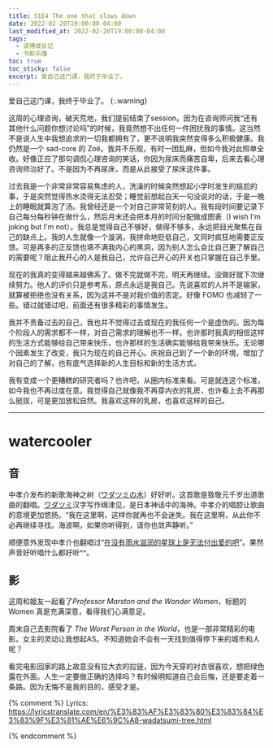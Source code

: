 ```yaml
---
title: S1E4 The one that slows down
date: 2022-02-20T19:00:00-04:00
last_modified_at: 2022-02-20T19:00:00-04:00
tags:
  - 读博成长记
  - 书影乐播
toc: true
toc_sticky: false
excerpt: 爱自己这门课，我终于毕业了。
---
```


爱自己这门课，我终于毕业了。
{:.warning}

这周的心理咨询，破天荒地，我们提前结束了session。因为在咨询师问我“还有其他什么问题你想讨论吗”的时候，我竟然想不出任何一件困扰我的事情。这当然不是说人生中我想追求的一切我都拥有了，更不说明我突然变得多么积极健康。我仍然是一个 sad-core 的 Zoë。我并不乐观，有时一团乱麻，但如今我对此照单全收。好像正应了那句调侃心理咨询的笑话，你因为尿床而痛苦自卑，后来去看心理咨询师治好了。不是因为不再尿床，而是从此接受了尿床这件事。

过去我是一个非常非常容易焦虑的人，洗澡的时候突然想起小学时发生的尴尬的事，于是突然觉得热水烫得无法忍受；睡觉前想起白天一句没说对的话，于是一晚上的睡眠就算泡了汤。我曾经还是一个对自己非常苛刻的人。我有段时间要记录下自己每分每秒钟在做什么，然后月末还会把本月的时间分配做成图表（I wish I'm joking but I'm not）。我总是觉得自己不够好，做得不够多，永远把目光聚焦在自己的缺点上。我的人生就像一个漩涡，我拼命地贬低自己，又同时疯狂地需要正反馈。可是再多的正反馈也填不满我内心的黑洞，因为别人怎么会比自己更了解自己的需要呢？阻止我开心的人是我自己，允许自己开心的开关也只掌握在自己手里。

现在的我真的变得越来越佛系了。做不完就做不完，明天再继续。没做好就下次继续努力。他人的评价只是参考系，原点永远是我自己。先说喜欢的人并不是输家，就算被拒绝也没有关系，因为这并不是对我价值的否定。好像 FOMO 也减轻了一些。错过就错过吧，前面还有很多精彩的事情发生。

我并不责备过去的自己，我也并不觉得过去或现在的我任何一个是虚伪的。因为每个阶段人的需求都不一样，对自己需求的理解也不一样。也许那时我真的相信这样的生活方式能够给自己带来快乐，也许那样的生活确实能够给我带来快乐。无论哪个因素发生了改变，我只为现在的自己开心。庆祝自己到了一个新的环境，增加了对自己的了解，也有底气选择新的人生目标和新的生活方式。

我有变成一个更糟糕的研究者吗？也许吧，从圈内标准来看。可是就连这个标准，如今我也不再过度在意。我觉得自己就像我不再穿内衣的乳房，也许看上去不再那么挺拔，可是更加放松自然。我喜欢这样的乳房，也喜欢这样的自己。


---
# watercooler
## 音
中孝介发布的新歌海神之树（[ワダツミの木](https://open.spotify.com/track/1dR4uOsiIaePJeuIEqmMKI?si=f61315f59ae34c4e)）好好听。这首歌是致敬元千岁出道歌曲的翻唱。[ワダツミ](https://zh.wikipedia.org/wiki/%E7%B6%BF%E6%B4%A5%E8%A6%8B)汉字写作绵津见，是日本神话中的海神。中孝介的唱腔让歌曲的意境更加悠扬。“我在这里啊，这样你就再也不会迷失。我在这里啊，从此你不必再继续寻找。海波啊，如果你听得到，请你也敛声静听。”
<br/>

顺便意外发现中孝介也翻唱过“[在没有雨水滋润的星球上是无法付出爱的吧](https://open.spotify.com/track/54uzeok7IH6e5Lhrm3oaq9?si=92cfabc2afbe4bbd)”。果然声音好听唱什么都好听^^。

## 影
这周和姬友一起看了*Professor Marston and the Wonder Women*，标题的 Women 真是充满深意，看得我们心满意足。

周末自己去影院看了 *The Worst Person in the World*，也是一部非常精彩的电影。女主的灵动让我想起AS。不知道她会不会有一天找到值得停下来的城市和人呢？

看完电影回家的路上故意没有拉大衣的拉链，因为今天穿的衬衣很喜欢，想把绿色露在外面。人生一定要做正确的选择吗？有时候明知道自己会后悔，还是要走着一条路。因为无悔不是我的目的，感受才是。

{% comment %}
Lyrics: https://lyricstranslate.com/en/%E3%83%AF%E3%83%80%E3%83%84%E3%83%9F%E3%81%AE%E6%9C%A8-wadatsumi-tree.html


{% endcomment %}
